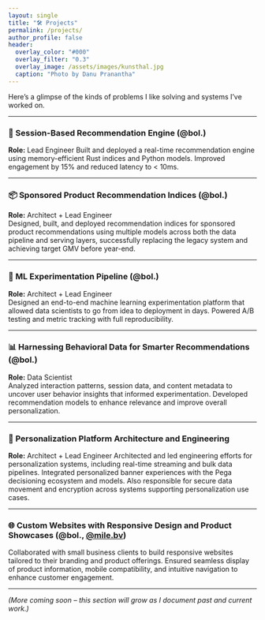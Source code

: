 ```yaml
---
layout: single
title: "🛠 Projects"
permalink: /projects/
author_profile: false
header:
  overlay_color: "#000"
  overlay_filter: "0.3"
  overlay_image: /assets/images/kunsthal.jpg
  caption: "Photo by Danu Pranantha"
---
```


<link rel="stylesheet" href="{{ '/assets/css/customs.css' | relative_url }}">

Here’s a glimpse of the kinds of problems I like solving and systems I’ve worked on.

---

### 🧠 Session-Based Recommendation Engine (@bol.)
**Role:** Lead Engineer 
Built and deployed a real-time recommendation engine using memory-efficient Rust indices and Python models. Improved engagement by 15% and reduced latency to < 10ms.

---

### 📦 Sponsored Product Recommendation Indices (@bol.)
**Role:** Architect + Lead Engineer  
Designed, built, and deployed recommendation indices for sponsored product recommendations using multiple models across both the data pipeline and serving layers, successfully replacing the legacy system and achieving target GMV before year-end.

---

### 🚀 ML Experimentation Pipeline  (@bol.)
**Role:** Architect + Lead Engineer  
Designed an end-to-end machine learning experimentation platform that allowed data scientists to go from idea to deployment in days. Powered A/B testing and metric tracking with full reproducibility.

---

### 📊 Harnessing Behavioral Data for Smarter Recommendations (@bol.)
**Role:** Data Scientist  
Analyzed interaction patterns, session data, and content metadata to uncover user behavior insights that informed experimentation. Developed recommendation models to enhance relevance and improve overall personalization.

---

### 🧩 Personalization Platform Architecture and Engineering
**Role:** Architect + Lead Engineer
Architected and led engineering efforts for personalization systems, including real-time streaming and bulk data pipelines. Integrated personalized banner experiences with the Pega decisioning ecosystem and models. Also responsible for secure data movement and encryption across systems supporting personalization use cases.

---

### 🌐 Custom Websites with Responsive Design and Product Showcases (@bol., [@mile.bv](https://milebv.eu/))
Collaborated with small business clients to build responsive websites tailored to their branding and product offerings. Ensured seamless display of product information, mobile compatibility, and intuitive navigation to enhance customer engagement.

---
_(More coming soon – this section will grow as I document past and current work.)_
